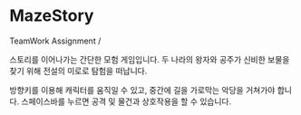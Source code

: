 # MazeStory
TeamWork Assignment /

스토리를 이어나가는 간단한 모험 게임입니다.
두 나라의 왕자와 공주가 신비한 보물을 찾기 위해 전설의 미로로 탐험을 떠납니다.

방향키를 이용해 캐릭터를 움직일 수 있고,
중간에 길을 가로막는 악당을 거쳐가야 합니다.
스페이스바를 누르면 공격 및 물건과 상호작용을 할 수 있습니다.
